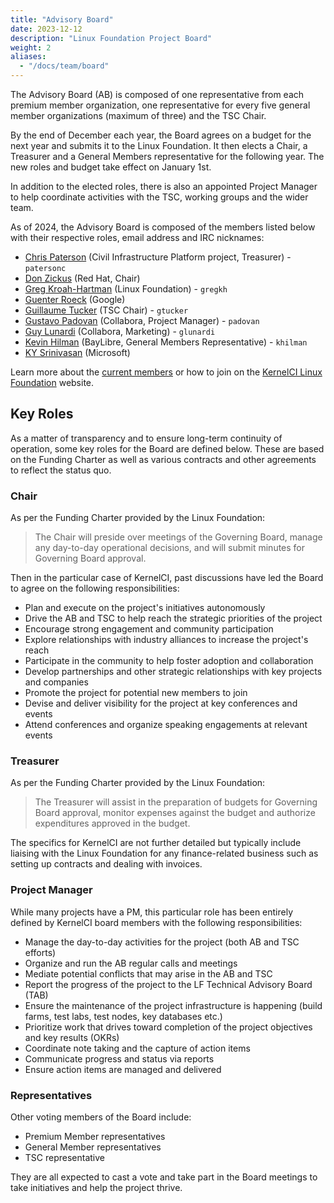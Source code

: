 ```yaml
---
title: "Advisory Board"
date: 2023-12-12
description: "Linux Foundation Project Board"
weight: 2
aliases:
  - "/docs/team/board"
---
```


The Advisory Board (AB) is composed of one representative from each premium
member organization, one representative for every five general member
organizations (maximum of three) and the TSC Chair.

By the end of December each year, the Board agrees on a budget for the next
year and submits it to the Linux Foundation.  It then elects a Chair, a
Treasurer and a General Members representative for the following year.  The new
roles and budget take effect on January 1st.

In addition to the elected roles, there is also an appointed Project Manager to
help coordinate activities with the TSC, working groups and the wider team.

As of 2024, the Advisory Board is composed of the members listed below with
their respective roles, email address and IRC nicknames:

* [Chris Paterson](mailto:<chris.paterson2@renesas.com>) (Civil Infrastructure Platform project, Treasurer) - `patersonc`
* [Don Zickus](mailto:<dzickus@redhat.com>) (Red Hat, Chair)
* [Greg Kroah-Hartman](mailto:<gregkh@linuxfoundation.org>) (Linux Foundation) - `gregkh`
* [Guenter Roeck](mailto:<groeck@google.com>) (Google)
* [Guillaume Tucker](mailto:<gtucker@gtucker.io>) (TSC Chair) - `gtucker`
* [Gustavo Padovan](mailto:<gustavo.padovan@collabora.com>) (Collabora, Project Manager) - `padovan`
* [Guy Lunardi](mailto:<guy.lunardi@collabora.com>) (Collabora, Marketing) - `glunardi`
* [Kevin Hilman](mailto:<khilman@baylibre.com>) (BayLibre, General Members Representative) - `khilman`
* [KY Srinivasan](mailto:<kys@microsoft.com>) (Microsoft)

Learn more about the [current members](/docs/org/members) or how to join on the
[KernelCI Linux Foundation](https://foundation.kernelci.org/) website.

## Key Roles

As a matter of transparency and to ensure long-term continuity of operation,
some key roles for the Board are defined below.  These are based on the Funding
Charter as well as various contracts and other agreements to reflect the status
quo.

### Chair

As per the Funding Charter provided by the Linux Foundation:

> The Chair will preside over meetings of the Governing Board, manage any
> day-to-day operational decisions, and will submit minutes for Governing Board
> approval.

Then in the particular case of KernelCI, past discussions have led the Board to
agree on the following responsibilities:

* Plan and execute on the project's initiatives autonomously
* Drive the AB and TSC to help reach the strategic priorities of the project
* Encourage strong engagement and community participation
* Explore relationships with industry alliances to increase the project's reach
* Participate in the community to help foster adoption and collaboration
* Develop partnerships and other strategic relationships with key projects and
  companies
* Promote the project for potential new members to join
* Devise and deliver visibility for the project at key conferences and events
* Attend conferences and organize speaking engagements at relevant events

### Treasurer

As per the Funding Charter provided by the Linux Foundation:

> The Treasurer will assist in the preparation of budgets for Governing Board
> approval, monitor expenses against the budget and authorize expenditures
> approved in the budget.

The specifics for KernelCI are not further detailed but typically include
liaising with the Linux Foundation for any finance-related business such as
setting up contracts and dealing with invoices.

### Project Manager

While many projects have a PM, this particular role has been entirely defined
by KernelCI board members with the following responsibilities:

* Manage the day-to-day activities for the project (both AB and TSC efforts)
* Organize and run the AB regular calls and meetings
* Mediate potential conflicts that may arise in the AB and TSC
* Report the progress of the project to the LF Technical Advisory Board (TAB)
* Ensure the maintenance of the project infrastructure is happening (build
  farms, test labs, test nodes, key databases etc.)
* Prioritize work that drives toward completion of the project objectives and
  key results (OKRs)
* Coordinate note taking and the capture of action items
* Communicate progress and status via reports
* Ensure action items are managed and delivered

### Representatives

Other voting members of the Board include:

* Premium Member representatives
* General Member representatives
* TSC representative

They are all expected to cast a vote and take part in the Board meetings to
take initiatives and help the project thrive.
